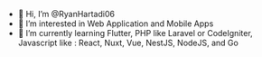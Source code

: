 - 👋 Hi, I’m @RyanHartadi06
- 👀 I’m interested in Web Application and Mobile Apps 
- 🌱 I’m currently learning Flutter, PHP like Laravel or CodeIgniter, Javascript like : React, Nuxt, Vue, NestJS, NodeJS, and Go
<!---
RyanHartadi06/RyanHartadi06 is a ✨ special ✨ repository because its `README.md` (this file) appears on your GitHub profile.
You can click the Preview link to take a look at your changes.
--->
